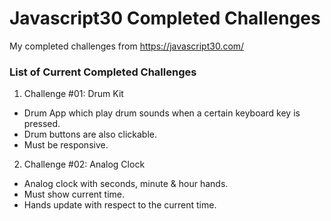 # Javascript30 Completed Challenges
My completed challenges from https://javascript30.com/


### List of Current Completed Challenges
1. Challenge #01: Drum Kit
+ Drum App which play drum sounds when a certain keyboard key is pressed.
+ Drum buttons are also clickable.
+ Must be responsive.
2. Challenge #02: Analog Clock
+ Analog clock with seconds, minute & hour hands.
+ Must show current time.
+ Hands update with respect to the current time.
